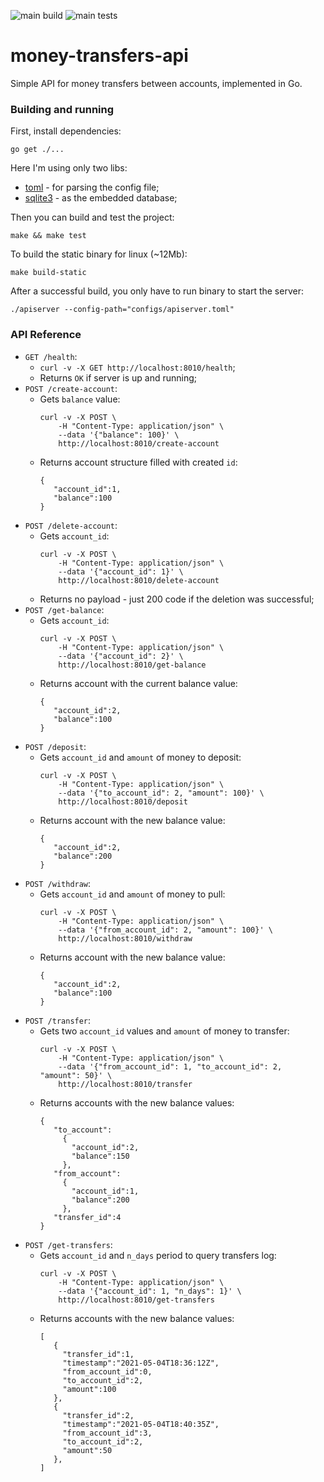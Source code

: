 ![main build](https://github.com/gasparian/money-transfers-api/actions/workflows/build.yml/badge.svg?branch=main)
![main tests](https://github.com/gasparian/money-transfers-api/actions/workflows/test.yml/badge.svg?branch=main)
# money-transfers-api
Simple API for money transfers between accounts, implemented in Go.  

### Building and running  

First, install dependencies:  
```
go get ./...
```  
Here I'm using only two libs:  
 - [toml](https://github.com/BurntSushi/toml) - for parsing the config file;  
 - [sqlite3](https://github.com/mattn/go-sqlite3) - as the embedded database;  

Then you can build and test the project:  
```
make && make test
```  
To build the static binary for linux (~12Mb):  
```
make build-static
```  
After a successful build, you only have to run binary to start the server:  
```
./apiserver --config-path="configs/apiserver.toml"
```  

### API Reference  

 - `GET /health`:  
   - `curl -v -X GET http://localhost:8010/health`;  
   - Returns `OK` if server is up and running;  
 - `POST /create-account`:  
   - Gets `balance` value:
     ```
     curl -v -X POST \
         -H "Content-Type: application/json" \
         --data '{"balance": 100}' \
         http://localhost:8010/create-account
   - Returns account structure filled with created `id`: 
     ```
     {
        "account_id":1,
        "balance":100
     }  
 - `POST /delete-account`:  
   - Gets `account_id`: 
     ```
     curl -v -X POST \
         -H "Content-Type: application/json" \
         --data '{"account_id": 1}' \
         http://localhost:8010/delete-account
   - Returns no payload - just 200 code if the deletion was successful;  
 - `POST /get-balance`:  
   - Gets `account_id`: 
     ```
     curl -v -X POST \
         -H "Content-Type: application/json" \
         --data '{"account_id": 2}' \
         http://localhost:8010/get-balance
   - Returns account with the current balance value:  
     ```
     {
        "account_id":2,
        "balance":100
     }  
 - `POST /deposit`:  
   - Gets `account_id` and `amount` of money to deposit: 
     ```
     curl -v -X POST \
         -H "Content-Type: application/json" \
         --data '{"to_account_id": 2, "amount": 100}' \
         http://localhost:8010/deposit
   - Returns account with the new balance value:  
     ```
     {
        "account_id":2,
        "balance":200
     }  
 - `POST /withdraw`:  
   - Gets `account_id` and `amount` of money to pull: 
     ```
     curl -v -X POST \
         -H "Content-Type: application/json" \
         --data '{"from_account_id": 2, "amount": 100}' \
         http://localhost:8010/withdraw
   - Returns account with the new balance value:  
     ```
     {
        "account_id":2,
        "balance":100
     }  
 - `POST /transfer`:  
   - Gets two `account_id` values and `amount` of money to transfer: 
     ```
     curl -v -X POST \
         -H "Content-Type: application/json" \
         --data '{"from_account_id": 1, "to_account_id": 2, "amount": 50}' \
         http://localhost:8010/transfer
   - Returns accounts with the new balance values:  
     ```
     {
        "to_account":
          {
            "account_id":2,
            "balance":150
          },
        "from_account":
          {
            "account_id":1,
            "balance":200
          },
        "transfer_id":4
     }
 - `POST /get-transfers`:  
   - Gets `account_id` and `n_days` period to query transfers log: 
     ```
     curl -v -X POST \
         -H "Content-Type: application/json" \
         --data '{"account_id": 1, "n_days": 1}' \
         http://localhost:8010/get-transfers
   - Returns accounts with the new balance values:  
     ```
     [
        {
          "transfer_id":1,
          "timestamp":"2021-05-04T18:36:12Z",
          "from_account_id":0,
          "to_account_id":2,
          "amount":100
        },
        {
          "transfer_id":2,
          "timestamp":"2021-05-04T18:40:35Z",
          "from_account_id":3,
          "to_account_id":2,
          "amount":50
        },
     ]
